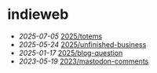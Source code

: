 # indieweb
- *2025-07-05* [2025/totems](/2025/totems)
- *2025-05-24* [2025/unfinished-business](/2025/unfinished-business)
- *2025-01-17* [2025/blog-question](/2025/blog-question)
- *2023-05-19* [2023/mastodon-comments](/2023/mastodon-comments)
